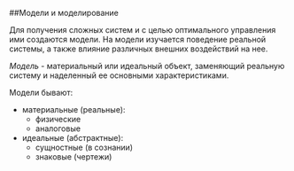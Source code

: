 ##Модели и моделирование

Для получения сложных систем и с целью оптимального управления ими создаются модели. На модели изучается поведение реальной системы, а также влияние различных внешних воздействий на нее.

*Модель* - материальный или идеальный объект, заменяющий реальную систему и наделенный ее основными характеристиками.

Модели бывают:

- материальные (реальные):
    - физические
    - аналоговые
- идеальные (абстрактные):
    - сущностные (в сознании)
    - знаковые (чертежи)